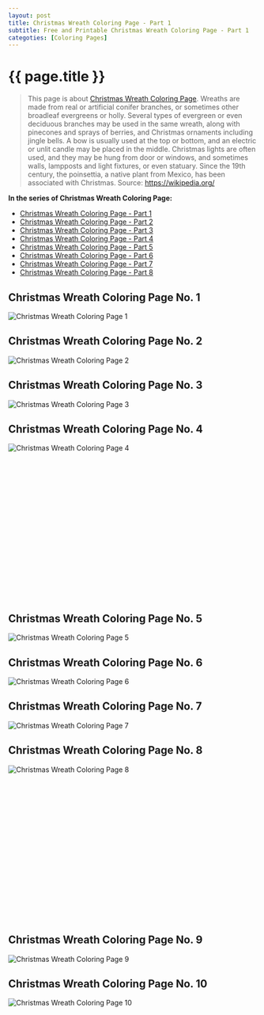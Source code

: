 ```yaml
---
layout: post
title: Christmas Wreath Coloring Page - Part 1
subtitle: Free and Printable Christmas Wreath Coloring Page - Part 1
categoties: [Coloring Pages]
---
```

{{ page.title }}
================
> This page is about [Christmas Wreath Coloring Page](https://freecoloringpages.github.io/). Wreaths are made from real or artificial conifer branches, or sometimes other broadleaf evergreens or holly. Several types of evergreen or even deciduous branches may be used in the same wreath, along with pinecones and sprays of berries, and Christmas ornaments including jingle bells. A bow is usually used at the top or bottom, and an electric or unlit candle may be placed in the middle. Christmas lights are often used, and they may be hung from door or windows, and sometimes walls, lampposts and light fixtures, or even statuary. Since the 19th century, the poinsettia, a native plant from Mexico, has been associated with Christmas. Source: https://wikipedia.org/

**In the series of Christmas Wreath Coloring Page:**

* [Christmas Wreath Coloring Page - Part 1](https://freecoloringpages.github.io/2017/11/21/Christmas-Wreath-Coloring-Page-part-1.html)
* [Christmas Wreath Coloring Page - Part 2](https://freecoloringpages.github.io/2017/11/21/Christmas-Wreath-Coloring-Page-part-2.html)
* [Christmas Wreath Coloring Page - Part 3](https://freecoloringpages.github.io/2017/11/21/Christmas-Wreath-Coloring-Page-part-3.html)
* [Christmas Wreath Coloring Page - Part 4](https://freecoloringpages.github.io/2017/11/21/Christmas-Wreath-Coloring-Page-part-4.html)
* [Christmas Wreath Coloring Page - Part 5](https://freecoloringpages.github.io/2017/11/21/Christmas-Wreath-Coloring-Page-part-5.html)
* [Christmas Wreath Coloring Page - Part 6](https://freecoloringpages.github.io/2017/11/21/Christmas-Wreath-Coloring-Page-part-6.html)
* [Christmas Wreath Coloring Page - Part 7](https://freecoloringpages.github.io/2017/11/21/Christmas-Wreath-Coloring-Page-part-7.html)
* [Christmas Wreath Coloring Page - Part 8](https://freecoloringpages.github.io/2017/11/21/Christmas-Wreath-Coloring-Page-part-8.html)

## Christmas Wreath Coloring Page No. 1
![Christmas Wreath Coloring Page 1](https://freecoloringpages.github.io/img/Christmas-Wreath-Coloring-Page%20(1).jpg "Christmas Wreath Coloring Page 1")

## Christmas Wreath Coloring Page No. 2
![Christmas Wreath Coloring Page 2](https://freecoloringpages.github.io/img/Christmas-Wreath-Coloring-Page%20(2).jpg "Christmas Wreath Coloring Page 2")

## Christmas Wreath Coloring Page No. 3
![Christmas Wreath Coloring Page 3](https://freecoloringpages.github.io/img/Christmas-Wreath-Coloring-Page%20(3).jpg "Christmas Wreath Coloring Page 3")

## Christmas Wreath Coloring Page No. 4
![Christmas Wreath Coloring Page 4](https://freecoloringpages.github.io/img/Christmas-Wreath-Coloring-Page%20(4).jpg "Christmas Wreath Coloring Page 4")

<script async src="//pagead2.googlesyndication.com/pagead/js/adsbygoogle.js"></script><!-- Texxtonly --><ins class="adsbygoogle" style="display:inline-block;width:336px;height:280px" data-ad-client="ca-pub-6753140515841889" data-ad-slot="3207852233"></ins><script>(adsbygoogle = window.adsbygoogle || []).push({}); </script>

## Christmas Wreath Coloring Page No. 5
![Christmas Wreath Coloring Page 5](https://freecoloringpages.github.io/img/Christmas-Wreath-Coloring-Page%20(5).jpg "Christmas Wreath Coloring Page 5")

## Christmas Wreath Coloring Page No. 6
![Christmas Wreath Coloring Page 6](https://freecoloringpages.github.io/img/Christmas-Wreath-Coloring-Page%20(6).jpg "Christmas Wreath Coloring Page 6")

## Christmas Wreath Coloring Page No. 7
![Christmas Wreath Coloring Page 7](https://freecoloringpages.github.io/img/Christmas-Wreath-Coloring-Page%20(7).jpg "Christmas Wreath Coloring Page 7")

## Christmas Wreath Coloring Page No. 8
![Christmas Wreath Coloring Page 8](https://freecoloringpages.github.io/img/Christmas-Wreath-Coloring-Page%20(8).jpg "Christmas Wreath Coloring Page 8")

<script async src="//pagead2.googlesyndication.com/pagead/js/adsbygoogle.js"></script><!-- Texxtonly --><ins class="adsbygoogle" style="display:inline-block;width:336px;height:280px" data-ad-client="ca-pub-6753140515841889" data-ad-slot="3207852233"></ins><script>(adsbygoogle = window.adsbygoogle || []).push({}); </script>

## Christmas Wreath Coloring Page No. 9
![Christmas Wreath Coloring Page 9](https://freecoloringpages.github.io/img/Christmas-Wreath-Coloring-Page%20(9).jpg "Christmas Wreath Coloring Page 9")

## Christmas Wreath Coloring Page No. 10
![Christmas Wreath Coloring Page 10](https://freecoloringpages.github.io/img/Christmas-Wreath-Coloring-Page%20(10).jpg "Christmas Wreath Coloring Page 10")

